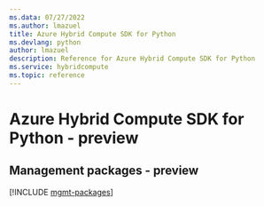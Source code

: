 ```yaml
---
ms.data: 07/27/2022
ms.author: lmazuel
title: Azure Hybrid Compute SDK for Python
ms.devlang: python
author: lmazuel
description: Reference for Azure Hybrid Compute SDK for Python
ms.service: hybridcompute
ms.topic: reference
---
```

# Azure Hybrid Compute SDK for Python - preview

## Management packages - preview
[!INCLUDE [mgmt-packages](hybrid-compute-mgmt-index.md)]
